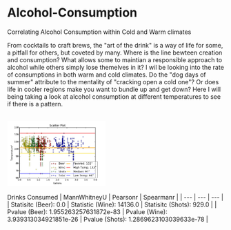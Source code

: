 # Alcohol-Consumption                                                     
Correlating Alcohol Consumption within Cold and Warm climates



From cocktails to craft brews, the "art of the drink" is a way of life for some, a pitfall for others, but coveted by many. Where is the line bewteen creation and consumption? What allows some to maintian a responsible approach to alcohol while others simply lose themelves in it? I wil be looking into the rate of consumptions in both warm and cold climates. Do the "dog days of summer" attribute to the mentality of "cracking open a cold one"? Or does life in cooler regions make you want to bundle up and get down? Here I will being taking a look at alcohol consumption at different temperatures to see if there is a pattern.

<br>



<img src="https://github.com/MatthewNewell006/alcohol_consumption/blob/master/img/scatter_annual_gallons.jpg" alt="alt text" width="45%" height="45%">

Drinks Consumed
| MannWhitneyU | Pearsonr | Spearmanr |
| --- | --- | --- |
| Statisitc (Beer): 0.0 | Statistic (Wine): 14136.0 | Statisitc (Shots): 929.0 |
| Pvalue (Beer): 1.955263257631872e-83 | Pvalue (Wine): 3.939313034921851e-26 | Pvalue (Shots): 1.2869623103039633e-78 |

